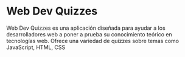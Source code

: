 # Web Dev Quizzes

Web Dev Quizzes es una aplicación diseñada para ayudar a los desarrolladores web a poner a prueba su conocimiento teórico en tecnologías web. Ofrece una variedad de quizzes sobre temas como JavaScript, HTML, CSS 